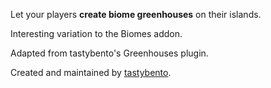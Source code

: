 Let your players **create biome greenhouses** on their islands.

Interesting variation to the Biomes addon.

Adapted from tastybento's Greenhouses plugin.

Created and maintained by [tastybento](https://github.com/tastybento).